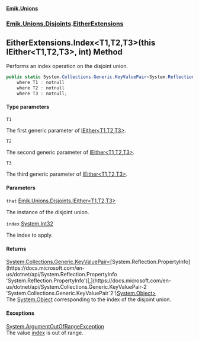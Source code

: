 #### [Emik.Unions](index.md 'index')
### [Emik.Unions.Disjoints](Emik.Unions.Disjoints.md 'Emik.Unions.Disjoints').[EitherExtensions](EitherExtensions.md 'Emik.Unions.Disjoints.EitherExtensions')

## EitherExtensions.Index<T1,T2,T3>(this IEither<T1,T2,T3>, int) Method

Performs an index operation on the disjoint union.

```csharp
public static System.Collections.Generic.KeyValuePair<System.Reflection.PropertyInfo,object?> Index<T1,T2,T3>(this Emik.Unions.Disjoints.IEither<T1,T2,T3> that, int index)
    where T1 : notnull
    where T2 : notnull
    where T3 : notnull;
```
#### Type parameters

<a name='Emik.Unions.Disjoints.EitherExtensions.Index_T1,T2,T3_(thisEmik.Unions.Disjoints.IEither_T1,T2,T3_,int).T1'></a>

`T1`

The first generic parameter of [IEither&lt;T1,T2,T3&gt;](IEither{T1,T2,T3}.md 'Emik.Unions.Disjoints.IEither<T1,T2,T3>').

<a name='Emik.Unions.Disjoints.EitherExtensions.Index_T1,T2,T3_(thisEmik.Unions.Disjoints.IEither_T1,T2,T3_,int).T2'></a>

`T2`

The second generic parameter of [IEither&lt;T1,T2,T3&gt;](IEither{T1,T2,T3}.md 'Emik.Unions.Disjoints.IEither<T1,T2,T3>').

<a name='Emik.Unions.Disjoints.EitherExtensions.Index_T1,T2,T3_(thisEmik.Unions.Disjoints.IEither_T1,T2,T3_,int).T3'></a>

`T3`

The third generic parameter of [IEither&lt;T1,T2,T3&gt;](IEither{T1,T2,T3}.md 'Emik.Unions.Disjoints.IEither<T1,T2,T3>').
#### Parameters

<a name='Emik.Unions.Disjoints.EitherExtensions.Index_T1,T2,T3_(thisEmik.Unions.Disjoints.IEither_T1,T2,T3_,int).that'></a>

`that` [Emik.Unions.Disjoints.IEither&lt;](IEither{T1,T2,T3}.md 'Emik.Unions.Disjoints.IEither<T1,T2,T3>')[T1](EitherExtensions.Index{T1,T2,T3}(IEither{T1,T2,T3},Int32).md#Emik.Unions.Disjoints.EitherExtensions.Index_T1,T2,T3_(thisEmik.Unions.Disjoints.IEither_T1,T2,T3_,int).T1 'Emik.Unions.Disjoints.EitherExtensions.Index<T1,T2,T3>(this Emik.Unions.Disjoints.IEither<T1,T2,T3>, int).T1')[,](IEither{T1,T2,T3}.md 'Emik.Unions.Disjoints.IEither<T1,T2,T3>')[T2](EitherExtensions.Index{T1,T2,T3}(IEither{T1,T2,T3},Int32).md#Emik.Unions.Disjoints.EitherExtensions.Index_T1,T2,T3_(thisEmik.Unions.Disjoints.IEither_T1,T2,T3_,int).T2 'Emik.Unions.Disjoints.EitherExtensions.Index<T1,T2,T3>(this Emik.Unions.Disjoints.IEither<T1,T2,T3>, int).T2')[,](IEither{T1,T2,T3}.md 'Emik.Unions.Disjoints.IEither<T1,T2,T3>')[T3](EitherExtensions.Index{T1,T2,T3}(IEither{T1,T2,T3},Int32).md#Emik.Unions.Disjoints.EitherExtensions.Index_T1,T2,T3_(thisEmik.Unions.Disjoints.IEither_T1,T2,T3_,int).T3 'Emik.Unions.Disjoints.EitherExtensions.Index<T1,T2,T3>(this Emik.Unions.Disjoints.IEither<T1,T2,T3>, int).T3')[&gt;](IEither{T1,T2,T3}.md 'Emik.Unions.Disjoints.IEither<T1,T2,T3>')

The instance of the disjoint union.

<a name='Emik.Unions.Disjoints.EitherExtensions.Index_T1,T2,T3_(thisEmik.Unions.Disjoints.IEither_T1,T2,T3_,int).index'></a>

`index` [System.Int32](https://docs.microsoft.com/en-us/dotnet/api/System.Int32 'System.Int32')

The index to apply.

#### Returns
[System.Collections.Generic.KeyValuePair&lt;](https://docs.microsoft.com/en-us/dotnet/api/System.Collections.Generic.KeyValuePair-2 'System.Collections.Generic.KeyValuePair`2')[System.Reflection.PropertyInfo](https://docs.microsoft.com/en-us/dotnet/api/System.Reflection.PropertyInfo 'System.Reflection.PropertyInfo')[,](https://docs.microsoft.com/en-us/dotnet/api/System.Collections.Generic.KeyValuePair-2 'System.Collections.Generic.KeyValuePair`2')[System.Object](https://docs.microsoft.com/en-us/dotnet/api/System.Object 'System.Object')[&gt;](https://docs.microsoft.com/en-us/dotnet/api/System.Collections.Generic.KeyValuePair-2 'System.Collections.Generic.KeyValuePair`2')  
The [System.Object](https://docs.microsoft.com/en-us/dotnet/api/System.Object 'System.Object') corresponding to the index of the disjoint union.

#### Exceptions

[System.ArgumentOutOfRangeException](https://docs.microsoft.com/en-us/dotnet/api/System.ArgumentOutOfRangeException 'System.ArgumentOutOfRangeException')  
The value [index](EitherExtensions.Index{T1,T2,T3}(IEither{T1,T2,T3},Int32).md#Emik.Unions.Disjoints.EitherExtensions.Index_T1,T2,T3_(thisEmik.Unions.Disjoints.IEither_T1,T2,T3_,int).index 'Emik.Unions.Disjoints.EitherExtensions.Index<T1,T2,T3>(this Emik.Unions.Disjoints.IEither<T1,T2,T3>, int).index') is out of range.
